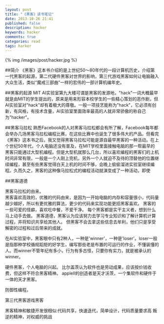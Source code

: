 ```yaml
---
layout: post
title: "《黑客》读书笔记"
date: 2013-10-26 21:41
published: false
description: hacker
keywords: hacker
comments: true
categories: read
tags: harker
---
```


{% img /images/post/hacker.jpg %}

##简介
《黑客》这本书介绍的是上世纪50～80年代的一段计算机历史，介绍第一代黑客的起源，第二代硬件黑客对世界的影响，第三代游戏黑客如何让电脑融入大众生活，类似“魔戒三部曲”一样的宏伟的一部计算机编年史。  
  
<!--more-->  
##黑客的起源
MIT AI实验室第九大楼可谓是黑客的发源地，"hack"一词大概最早就是由MIT的学生提出的，原来是用来形容本校学生的一些精心策划的恶作剧，但AI实验室对"hack"却有着极大的尊敬。一般一项技艺能称为"hack"，它必须有创新，有风格，有技术含量，AI实验室里面效率最高的人就非常骄傲的称自己为"hacker"。  
  
##黑客马拉松
熟悉Facebook的人对黑客马拉松都会有所了解，Facebook每年都会举办几场黑客马拉松编程比赛，在这些比赛中也诞生了很多伟大的产品。但看完《黑客》这本书之后，我又觉得黑客马拉松可能是源自最早黑客的一种活动。在上个世纪50年代，个人电脑还没有普及，在MIT学校里面接触电脑的那一帮最早的黑客只能通过大型机编程。但是大型机就那么几台，所以喜欢编程的黑客们的上机时间非常有限，一般是一个人刚上完机，另外一个人就迫不及待的顶替他的位置继续编程，甚至有些黑客觉得白天上机的时间不够，会晚上偷偷溜进实验室继续编程。久而久之，黑客的这种像马拉松式的编程活动就演变成了一种活动，即使

##黑客道德

黑客马拉松的由来。  
黑客喜欢高效的，优雅的代码由来，是因为一开始电脑的内存和容量很小，代码量越少越好，所以有更优雅的算法，更少的代码来实现功能更招黑客喜欢。
黑客的一些可爱的怪癖，喜欢吃中餐，不爱干净。
每个黑客都是实干主义者，想到什么马上动手去做。
黑客道德，黑客认为应该努力去学习专业知识和了解计算机计算过程，并将知识共享给其他人。
但黑客不会去拿这些信息去牟利，他们只是享受解密的过程和过后带来的成就。


在AI实验室中，黑客眼中只有2种人，一种是'winner'，一种是'loser'。loser一般是指那种学校循规蹈矩的好学生，编写那些老是布置的可运行的作业，不懂装懂的人。而winner不管年纪有多小，行为有多古怪，只要你有实力，就是被承认的winner。  

硬件黑客，个人电脑的兴起。
比尔盖茨认为软件也是劳动成果，应该按价钱收费，但这样不符合黑客精神。
appleII的创造者是天才沃茨，一个集软件和硬件于一体的天才黑客。

防御性编程。

第三代黑客游戏黑客

黑客精神和敏捷开发很相似:代码共享，快速迭代，简单设计，代码质量要求高	
叛逆的精神，对权威的挑战


